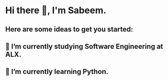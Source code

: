 # Hi there 👋, I'm Sabeem.

## Here are some ideas to get you started:
## 🔭 I’m currently studying Software Engineering at ALX.
## 🌱 I’m currently learning Python.
